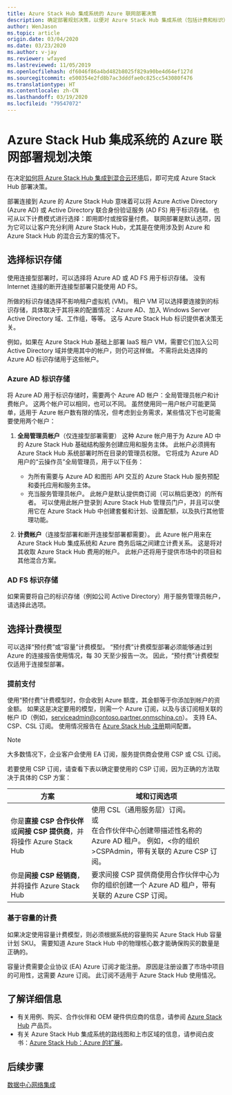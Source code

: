 ```yaml
---
title: Azure Stack Hub 集成系统的 Azure 联网部署决策
description: 确定部署规划决策，以便对 Azure Stack Hub 集成系统（包括计费和标识）进行 Azure 连接型部署。
author: WenJason
ms.topic: article
origin.date: 03/04/2020
ms.date: 03/23/2020
ms.author: v-jay
ms.reviewer: wfayed
ms.lastreviewed: 11/05/2019
ms.openlocfilehash: df6046f86a4bd482b8025f829a90be4d64ef127d
ms.sourcegitcommit: e500354e2fd8b7ac3dddfae0c825cc543080f476
ms.translationtype: HT
ms.contentlocale: zh-CN
ms.lasthandoff: 03/19/2020
ms.locfileid: "79547072"
---
```

# <a name="azure-connected-deployment-planning-decisions-for-azure-stack-hub-integrated-systems"></a>Azure Stack Hub 集成系统的 Azure 联网部署规划决策
在决定[如何将 Azure Stack Hub 集成到混合云环境](azure-stack-connection-models.md)后，即可完成 Azure Stack Hub 部署决策。

部署连接到 Azure 的 Azure Stack Hub 意味着可以将 Azure Active Directory (Azure AD) 或 Active Directory 联合身份验证服务 (AD FS) 用于标识存储。 也可从以下计费模式进行选择：即用即付或按容量付费。 联网部署是默认选项，因为它可以让客户充分利用 Azure Stack Hub，尤其是在使用涉及到 Azure 和 Azure Stack Hub 的混合云方案的情况下。

## <a name="choose-an-identity-store"></a>选择标识存储
使用连接型部署时，可以选择将 Azure AD 或 AD FS 用于标识存储。 没有 Internet 连接的断开连接型部署只能使用 AD FS。

所做的标识存储选择不影响租户虚拟机 (VM)。 租户 VM 可以选择要连接到的标识存储，具体取决于其将来的配置情况：Azure AD、加入 Windows Server Active Directory 域、工作组，等等。 这与 Azure Stack Hub 标识提供者决策无关。

例如，如果在 Azure Stack Hub 基础上部署 IaaS 租户 VM，需要它们加入公司 Active Directory 域并使用其中的帐户，则仍可这样做。 不需将此处选择的 Azure AD 标识存储用于这些帐户。

### <a name="azure-ad-identity-store"></a>Azure AD 标识存储
将 Azure AD 用于标识存储时，需要两个 Azure AD 帐户：全局管理员帐户和计费帐户。 这两个帐户可以相同，也可以不同。 虽然使用同一用户帐户可能更简单，适用于 Azure 帐户数有限的情况，但考虑到业务需求，某些情况下也可能需要使用两个帐户：

1. **全局管理员帐户**（仅连接型部署需要） 这种 Azure 帐户用于为 Azure AD 中的 Azure Stack Hub 基础结构服务创建应用和服务主体。 此帐户必须拥有 Azure Stack Hub 系统部署时所在目录的管理员权限。 它将成为 Azure AD 用户的“云操作员”全局管理员，用于以下任务：

    - 为所有需要与 Azure AD 和图形 API 交互的 Azure Stack Hub 服务预配和委托应用和服务主体。
    - 充当服务管理员帐户。 此帐户是默认提供商订阅（可以稍后更改）的所有者。 可以使用此帐户登录到 Azure Stack Hub 管理员门户，并且可以使用它在 Azure Stack Hub 中创建套餐和计划、设置配额，以及执行其他管理功能。

2. **计费帐户**（连接型部署和断开连接型部署都需要）。 此 Azure 帐户用来在 Azure Stack Hub 集成系统和 Azure 商务后端之间建立计费关系。 这是将对其收取 Azure Stack Hub 费用的帐户。 此帐户还将用于提供市场中的项目和其他混合方案。

### <a name="ad-fs-identity-store"></a>AD FS 标识存储
如果需要将自己的标识存储（例如公司 Active Directory）用于服务管理员帐户，请选择此选项。  

## <a name="choose-a-billing-model"></a>选择计费模型
可以选择“预付费”或“容量”计费模型。   “预付费”计费模型部署必须能够通过到 Azure 的连接报告使用情况，每 30 天至少报告一次。 因此，“预付费”计费模型仅适用于连接型部署。  

### <a name="pay-in-advance"></a>提前支付
使用“预付费”计费模型时，你会收到 Azure 额度，其金额等于你添加到帐户的资金额。 如果这是决定要用的模型，则需一个 Azure 订阅，以及与该订阅相关联的帐户 ID（例如，serviceadmin@contoso.partner.onmschina.cn）。 支持 EA、CSP、CSL 订阅。 使用情况报告在 [Azure Stack Hub 注册](azure-stack-registration.md)期间配置。

> [!NOTE]
> 大多数情况下，企业客户会使用 EA 订阅，服务提供商会使用 CSP 或 CSL 订阅。

若要使用 CSP 订阅，请查看下表以确定要使用的 CSP 订阅，因为正确的方法取决于具体的 CSP 方案：

|方案|域和订阅选项|
|-----|-----|
|你是**直接 CSP 合作伙伴**或**间接 CSP 提供商**，并将操作 Azure Stack Hub|使用 CSL（通用服务层）订阅。<br>     或<br>在合作伙伴中心创建带描述性名称的 Azure AD 租户。 例如，&lt;你的组织>CSPAdmin，带有关联的 Azure CSP 订阅。|
|你是**间接 CSP 经销商**，并将操作 Azure Stack Hub|要求间接 CSP 提供商使用合作伙伴中心为你的组织创建一个 Azure AD 租户，带有关联的 Azure CSP 订阅。|

### <a name="capacity-based-billing"></a>基于容量的计费
如果决定使用容量计费模型，则必须根据系统的容量购买 Azure Stack Hub 容量计划 SKU。 需要知道 Azure Stack Hub 中的物理核心数才能确保购买的数量是正确的。

容量计费需要企业协议 (EA) Azure 订阅才能注册。 原因是注册设置了市场中项目的可用性，这需要 Azure 订阅。 此订阅不适用于 Azure Stack Hub 使用情况。

## <a name="learn-more"></a>了解详细信息
- 有关用例、购买、合作伙伴和 OEM 硬件供应商的信息，请参阅 [Azure Stack Hub](https://www.azure.cn/overview/azure-stack/) 产品页。
- 有关 Azure Stack Hub 集成系统的路线图和上市区域的信息，请参阅白皮书：[Azure Stack Hub：Azure 的扩展](https://azure.microsoft.com/resources/azure-stack-an-extension-of-azure/)。 

## <a name="next-steps"></a>后续步骤
[数据中心网络集成](azure-stack-network.md)
